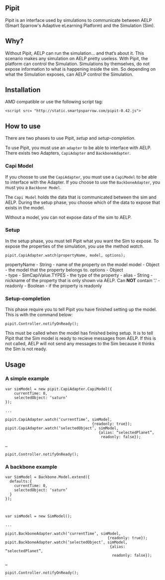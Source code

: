 Pipit
--------

Pipit is an interface used by simulations to communicate between AELP (Smart Sparrow's Adaptive eLearning Platform) and the Simulation (Sim).


## Why? ##

Without Pipit, AELP can run the simulation... and that’s about it. This scenario makes any simulation on AELP pretty useless.
With Pipit, the platform can control the Simulation. Simulations by themselves, do not expose information to what is happening inside the sim. So depending on what the Simulation exposes, can AELP control the Simulation.   



## Installation ##

AMD compatible or use the following script tag:

```
<script src= "http://static.smartpsparrow.com/pipit-0.42.js">
```


## How to use ##

There are two phases to use Pipit, _setup_ and _setup-completion_.

To use Pipit, you must use an `adapter` to be able to interface with AELP. There exists two Adapters, `CapiAdapter` and `BackboneAdapter`. 

### Capi Model ###
If you choose to use the `CapiAdapter`, you must use a `CapiModel` to be able to interface with the Adapter. If you choose to use the `BackboneAdapter`, you must you a `Backbone Model`.

The `Capi Model` holds the data that is communicated between the sim and AELP. During the setup phase, you choose which of the data to expose that exists in the model.

Without a model, you can not expose data of the sim to AELP. 

### Setup ###

In the setup phase, you must tell Pipit what you want the Sim to expose. To expose the properties of the simulation, you use the method _watch_.

```
pipit.CapiAdapter.watch(propertyName, model, options);
```

propertyName - String - name of the property on the model
model        - Object - the model that the property belongs to.
options      - Object  
                       - type     - SimCapiValue.TYPES  - the type of the property 
                       - alias    - String              - nickname of the property that is only shown via AELP. Can __NOT__ contain '.'
                       - readonly - Boolean             - if the property is readonly 


### Setup-completion ###

This phase require you to tell Pipit you have finished setting up the model. This is with the command below:


```
pipit.Controller.notifyOnReady();
```

This must be called when the model has finished being setup. It is to tell Pipit that the Sim model is ready to recieve messages from AELP. If this is not called, AELP will not send any messages to the Sim because it thinks the Sim is not ready.



## Usage ##

### A simple example ###
```
var simModel = new pipit.CapiAdapter.CapiModel({
    currentTime: 0,
    selectedObject: ‘saturn’
});

...

pipit.CapiAdapter.watch(‘currentTime’, simModel, 
                                       {readonly: true});
pipit.CapiAdapter.watch(‘selectedObject’, simModel, 
                                          {alias: “selectedPlanet”, 
                                           readonly: false});

…

pipit.Controller.notifyOnReady();
```



### A backbone example ###

```
var SimModel = Backbone.Model.extend({
  defaults:{
    currentTime: 0,
    selectedObject: ‘saturn’
  }
});



var simModel = new SimModel();

...

pipit.BackboneAdapter.watch(‘currentTime’, simModel, 
	                                          {readonly: true});
pipit.BackboneAdapter.watch(‘selectedObject’, simModel, 
                                               {alias: “selectedPlanet”, 
                                                readonly: false});

…

pipit.Controller.notifyOnReady();
```